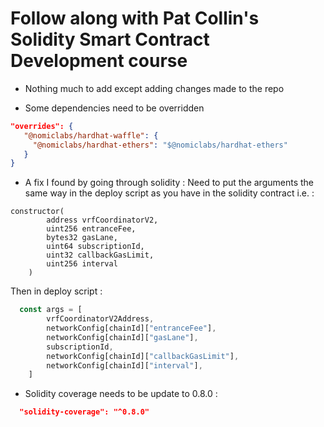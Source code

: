 # Follow along with Pat Collin's Solidity Smart Contract Development course
- Nothing much to add except adding changes made to the repo

- Some dependencies need to be overridden

 ```json
 "overrides": {
    "@nomiclabs/hardhat-waffle": {
      "@nomiclabs/hardhat-ethers": "$@nomiclabs/hardhat-ethers"
    }
 }
```
- A fix I found by going through solidity : Need to put the arguments the same way in the deploy script as you have in the solidity contract i.e. :

```solidity
constructor(
        address vrfCoordinatorV2,
        uint256 entranceFee,
        bytes32 gasLane,
        uint64 subscriptionId,
        uint32 callbackGasLimit,
        uint256 interval
    )
```

Then in deploy script :

```js
  const args = [
        vrfCoordinatorV2Address,
        networkConfig[chainId]["entranceFee"],
        networkConfig[chainId]["gasLane"],
        subscriptionId,
        networkConfig[chainId]["callbackGasLimit"],
        networkConfig[chainId]["interval"],
    ]
```

- Solidity coverage needs to be update to 0.8.0 :
```json
  "solidity-coverage": "^0.8.0"
```